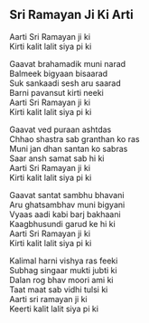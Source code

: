 ## Sri Ramayan Ji Ki Arti


Aarti Sri Ramayan ji ki  
Kirti kalit lalit siya pi ki

Gaavat brahamadik muni narad  
Balmeek bigyaan bisaarad  
Suk sankaadi sesh aru saarad  
Barni pavansut kirti neeki  
Aarti Sri Ramayan ji ki  
Kirti kalit lalit siya pi ki

Gaavat ved puraan ashtdas  
Chhao shastra sab granthan ko ras  
Muni jan dhan santan ko sabras  
Saar ansh samat sab hi ki  
Aarti Sri Ramayan ji ki  
Kirti kalit lalit siya pi ki

Gaavat santat sambhu bhavani  
Aru ghatsambhav muni bigyani  
Vyaas aadi kabi barj bakhaani  
Kaagbhusundi garud ke hi ki  
Aarti Sri Ramayan ji ki  
Kirti kalit lalit siya pi ki

Kalimal harni vishya ras feeki  
Subhag singaar mukti jubti ki  
Dalan rog bhav moori ami ki  
Taat maat sab vidhi tulsi ki  
Aarti sri ramayan ji ki  
Keerti kalit lalit siya pi ki

